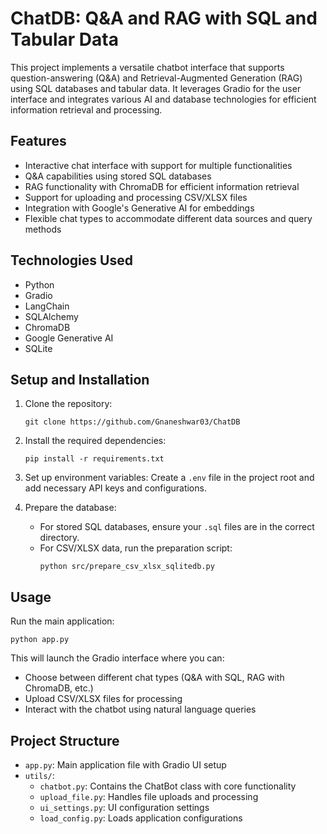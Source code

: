 # ChatDB: Q&A and RAG with SQL and Tabular Data

This project implements a versatile chatbot interface that supports question-answering (Q&A) and Retrieval-Augmented Generation (RAG) using SQL databases and tabular data. It leverages Gradio for the user interface and integrates various AI and database technologies for efficient information retrieval and processing.

## Features

- Interactive chat interface with support for multiple functionalities
- Q&A capabilities using stored SQL databases
- RAG functionality with ChromaDB for efficient information retrieval
- Support for uploading and processing CSV/XLSX files
- Integration with Google's Generative AI for embeddings
- Flexible chat types to accommodate different data sources and query methods

## Technologies Used

- Python
- Gradio
- LangChain
- SQLAlchemy
- ChromaDB
- Google Generative AI
- SQLite

## Setup and Installation

1. Clone the repository:
   ```
   git clone https://github.com/Gnaneshwar03/ChatDB
   ```

2. Install the required dependencies:
   ```
   pip install -r requirements.txt
   ```

3. Set up environment variables:
   Create a `.env` file in the project root and add necessary API keys and configurations.

4. Prepare the database:
   - For stored SQL databases, ensure your `.sql` files are in the correct directory.
   - For CSV/XLSX data, run the preparation script:
     ```
     python src/prepare_csv_xlsx_sqlitedb.py
     ```

## Usage

Run the main application:

```
python app.py
```

This will launch the Gradio interface where you can:
- Choose between different chat types (Q&A with SQL, RAG with ChromaDB, etc.)
- Upload CSV/XLSX files for processing
- Interact with the chatbot using natural language queries

## Project Structure

- `app.py`: Main application file with Gradio UI setup
- `utils/`:
  - `chatbot.py`: Contains the ChatBot class with core functionality
  - `upload_file.py`: Handles file uploads and processing
  - `ui_settings.py`: UI configuration settings
  - `load_config.py`: Loads application configurations
